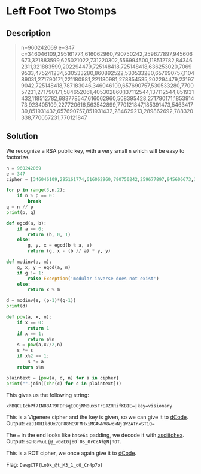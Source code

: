 # Left Foot Two Stomps

## Description

> n=960242069 e=347 
> c=346046109,295161774,616062960,790750242,259677897,945606673,321883599,625021022,731220302,556994500,118512782,843462311,321883599,202294479,725148418,725148418,636253020,70699533,475241234,530533280,860892522,530533280,657690757,110489031,271790171,221180981,221180981,278854535,202294479,231979042,725148418,787183046,346046109,657690757,530533280,770057231,271790171,584652061,405302860,137112544,137112544,851931432,118512782,683778547,616062960,508395428,271790171,185391473,923405109,227720616,563542899,770121847,185391473,546341739,851931432,657690757,851931432,284629213,289862692,788320338,770057231,770121847

## Solution

We recognize a RSA public key, with a very small `n` which will be easy to factorize.

```python
n = 960242069 
e = 347
cipher = [346046109,295161774,616062960,790750242,259677897,945606673,321883599,625021022,731220302,556994500,118512782,843462311,321883599,202294479,725148418,725148418,636253020,70699533,475241234,530533280,860892522,530533280,657690757,110489031,271790171,221180981,221180981,278854535,202294479,231979042,725148418,787183046,346046109,657690757,530533280,770057231,271790171,584652061,405302860,137112544,137112544,851931432,118512782,683778547,616062960,508395428,271790171,185391473,923405109,227720616,563542899,770121847,185391473,546341739,851931432,657690757,851931432,284629213,289862692,788320338,770057231,770121847]

for p in range(3,n,2):
    if n % p == 0:
        break
q = n // p
print(p, q)

def egcd(a, b):
    if a == 0:
        return (b, 0, 1)
    else:
        g, y, x = egcd(b % a, a)
        return (g, x - (b // a) * y, y)

def modinv(a, m):
    g, x, y = egcd(a, m)
    if g != 1:
        raise Exception('modular inverse does not exist')
    else:
        return x % m

d = modinv(e, (p-1)*(q-1))
print(d)

def pow(a, x, n):
    if x == 0:
        return 1
    if x == 1:
        return a%n
    s = pow(a,x//2,n)
    s *= s
    if x%2 == 1:
        s *= a
    return s%n

plaintext = [pow(a, d, n) for a in cipher]
print("".join([chr(c) for c in plaintext]))
```

This gives us the following string:

```
xhBQCUIcbPf7IN88AT9FDFsqEOOjNM8uxsFrEJZRRifKB1E=|key=visionary
```

This is a Vigenere cipher and the key is given, so we can give it to [dCode](https://www.dcode.fr/chiffre-vigenere).
Output: `czJIOHIldUx7QF88MG9FMHxiMGAwNV8wckNjQWZATnxST1Q=`

The `=` in the end looks like `base64` padding, we decode it with [asciitohex](https://www.asciitohex.com/). Output: ``s2H8r%uL{@_<0oE0|b0`05_0rCcAf@N|ROT``. 

This is a ROT cipher, we once again give it to [dCode](https://www.dcode.fr/chiffre-rot).

Flag: `DawgCTF{Lo0k_@t_M3_1_d0_Cr4p7o}`